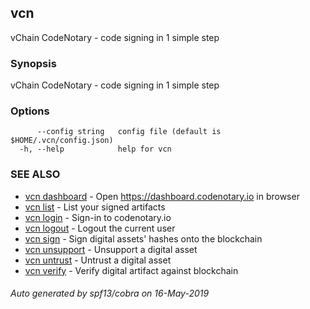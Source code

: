 ## vcn

vChain CodeNotary - code signing in 1 simple step

### Synopsis

vChain CodeNotary - code signing in 1 simple step

### Options

```
      --config string   config file (default is $HOME/.vcn/config.json)
  -h, --help            help for vcn
```

### SEE ALSO

* [vcn dashboard](vcn_dashboard.md)	 - Open https://dashboard.codenotary.io in browser
* [vcn list](vcn_list.md)	 - List your signed artifacts
* [vcn login](vcn_login.md)	 - Sign-in to codenotary.io
* [vcn logout](vcn_logout.md)	 - Logout the current user
* [vcn sign](vcn_sign.md)	 - Sign digital assets' hashes onto the blockchain
* [vcn unsupport](vcn_unsupport.md)	 - Unsupport a digital asset
* [vcn untrust](vcn_untrust.md)	 - Untrust a digital asset
* [vcn verify](vcn_verify.md)	 - Verify digital artifact against blockchain

###### Auto generated by spf13/cobra on 16-May-2019
